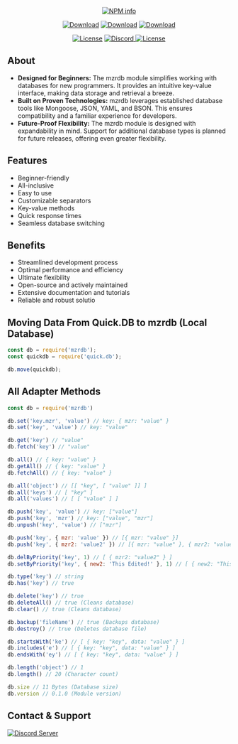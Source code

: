 <div align='center'>
<p>
   <a href='https://nodei.co/npm/mzrdb/'><img src='https://nodei.co/npm/mzrdjs.png?downloads=true&stars=true' alt='NPM info' /></a>
</p>
<p>
    <a href='https://www.npmjs.com/package/mzrdb'><img src='https://img.shields.io/npm/dt/mzrdjs.svg?style=for-the-badge' alt='Download' /></a>
    <a href='https://www.npmjs.com/package/mzrdb'><img src='https://img.shields.io/npm/dm/mzrdjs.svg?style=for-the-badge' alt='Download' /></a>
    <a href='https://www.npmjs.com/package/mzrdb'><img src='https://img.shields.io/npm/dw/mzrdjs.svg?style=for-the-badge' alt='Download' /></a>
</p>
<p>
    <a href='https://www.npmjs.com/package/mzrdb'><img src='https://img.shields.io/npm/l/mzrdjs.svg?style=for-the-badge' alt='License' /></a>
    <a href='https://discord.gg/mzrdev' target='_blank'> <img alt='Discord' src='https://img.shields.io/badge/Support-Click%20here-7289d9?style=for-the-badge&logo=discord'> </a>
    <a href='https://www.npmjs.com/package/mzrdb'><img src='https://img.shields.io/npm/v/mzrdjs.svg?style=for-the-badge' alt='License' /></a>
</p>
</div>

## About
- **Designed for Beginners:** The mzrdb module simplifies working with databases for new programmers. It provides an intuitive key-value interface, making data storage and retrieval a breeze.
- **Built on Proven Technologies:** mzrdb leverages established database tools like Mongoose, JSON, YAML, and BSON. This ensures compatibility and a familiar experience for developers.
- **Future-Proof Flexibility:** The mzrdb module is designed with expandability in mind. Support for additional database types is planned for future releases, offering even greater flexibility.

## Features
- Beginner-friendly
- All-inclusive
- Easy to use
- Customizable separators
- Key-value methods
- Quick response times
- Seamless database switching

## Benefits
- Streamlined development process
- Optimal performance and efficiency
- Ultimate flexibility
- Open-source and actively maintained
- Extensive documentation and tutorials
- Reliable and robust solutio

## Moving Data From Quick.DB to mzrdb (Local Database)
```js
const db = require('mzrdb');
const quickdb = require('quick.db');

db.move(quickdb);
```

## All Adapter Methods
```js
const db = require('mzrdb')

db.set('key.mzr', 'value') // key: { mzr: "value" }
db.set('key', 'value') // key: "value"

db.get('key') // "value"
db.fetch('key') // "value"

db.all() // { key: "value" }
db.getAll() // { key: "value" }
db.fetchAll() // { key: "value" }

db.all('object') // [[ "key", [ "value" ]] ]
db.all('keys') // [ "key" ]
db.all('values') // [ [ "value" ] ]

db.push('key', 'value') // key: ["value"]
db.push('key', 'mzr') // key: ["value", "mzr"]
db.unpush('key', 'value') // ["mzr"]

db.push('key', { mzr: 'value' }) // [{ mzr: "value" }]
db.push('key', { mzr2: 'value2' }) // [{ mzr: "value" }, { mzr2: "value2" } ]

db.delByPriority('key', 1) // [ { mzr2: "value2" } ]
db.setByPriority('key', { new2: 'This Edited!' }, 1) // [ { new2: "This Edited!" } ]

db.type('key') // string
db.has('key') // true

db.delete('key') // true
db.deleteAll() // true (Cleans database)
db.clear() // true (Cleans database)

db.backup('fileName') // true (Backups database)
db.destroy() // true (Deletes database file)

db.startsWith('ke') // [ { key: "key", data: "value" } ]
db.includes('e') // [ { key: "key", data: "value" } ]
db.endsWith('ey') // [ { key: "key", data: "value" } ]

db.length('object') // 1 
db.length() // 20 (Character count)

db.size // 11 Bytes (Database size)
db.version // 0.1.0 (Module version)
```

## Contact & Support
[![Discord Server](https://api.weblutions.com/discord/invite/mzrdev)](https://discord.gg/mzrdev)
